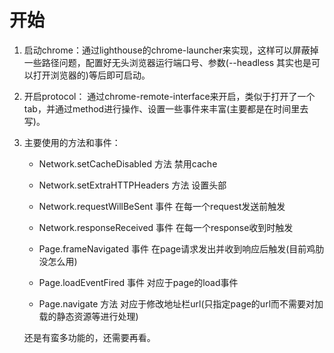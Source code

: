# 开始

1. 启动chrome：通过lighthouse的chrome-launcher来实现，这样可以屏蔽掉一些路径问题，配置好无头浏览器运行端口号、参数(--headless 其实也是可以打开浏览器的)等后即可启动。

2. 开启protocol： 通过chrome-remote-interface来开启，类似于打开了一个tab，并通过method进行操作、设置一些事件来丰富(主要都是在时间里去写)。

3. 主要使用的方法和事件：
    * Network.setCacheDisabled  方法 禁用cache
    * Network.setExtraHTTPHeaders  方法 设置头部
    * Network.requestWillBeSent  事件 在每一个request发送前触发
    * Network.responseReceived  事件 在每一个response收到时触发

    * Page.frameNavigated  事件 在page请求发出并收到响应后触发(目前鸡肋没怎么用)
    * Page.loadEventFired  事件 对应于page的load事件
    * Page.navigate  方法  对应于修改地址栏url(只指定page的url而不需要对加载的静态资源等进行处理)

    还是有蛮多功能的，还需要再看。